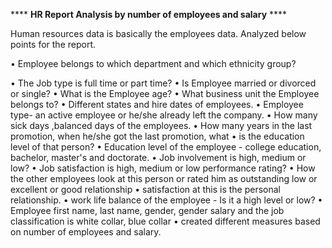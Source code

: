 **** **HR Report Analysis by number of employees and salary** ****

Human resources data is basically the employees data.
Analyzed below points for the report.

•	Employee belongs to which department and which ethnicity group?

•	The Job type is  full time or part time?
•	Is Employee married or divorced or single?
•	What is the Employee age?
•	What business unit the Employee belongs to?
•	Different states and hire dates of employees.
•	Employee type- an active employee or he/she already left the company.
•	How many sick days ,balanced days of the employees.
•	How many years in the last promotion, when he/she got the last promotion, what
•	is the education level of that person?
•	Education level of the employee - college education, bachelor, master's  and doctorate.
•	Job involvement is high, medium or low?
•	Job satisfaction is high, medium or low performance rating?
•	How the other employees look at this person or rated him as outstanding low or excellent or good relationship
•	satisfaction at this is the personal relationship.
•	work life balance of the employee - Is it a high level or low? 
•	Employee first name, last name, gender, gender salary and the job classification is white collar, blue collar
•	created different measures based on number of employees and salary.

